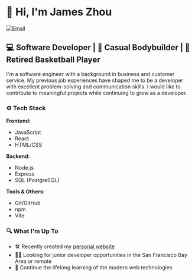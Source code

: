 # 👋 Hi, I'm James Zhou

[![Email](https://img.shields.io/badge/Email-Contact-green)](mailto:jam9es@gmail.com)

## 💻 Software Developer | 💪 Casual Bodybuilder | 🏀 Retired Basketball Player

I'm a software engineer with a background in business and customer service. My previous job experiences have shaped me to be a developer with excellent problem-solving and communication skills. I would like to contribute to meaningful projects while continuing to grow as a developer. 

### ⚙ Tech Stack

**Frontend:**
- JavaScript
- React
- HTML/CSS

**Backend:**
- Node.js
- Express
- SQL (PostgreSQL)

**Tools & Others:**
- Git/GitHub
- npm
- Vite

### 🔍 What I'm Up To
- 🛠️ Recently created my [personal website](https://jameszhou.netlify.app/)
- 👨‍💻 Looking for junior developer opportunities in the San Francisco Bay Area or remote
- 🌱 Continue the lifelong learning of the modern web technologies

